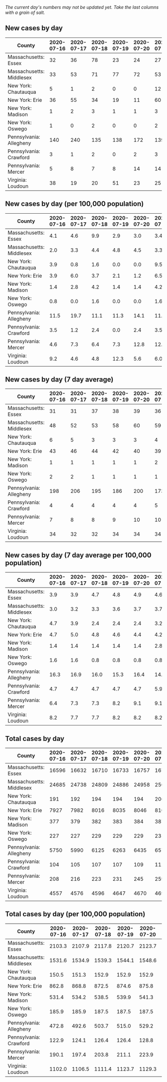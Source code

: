 _The current day's numbers may not be updated yet. Take the last columns with a grain of salt._
## New cases by day

| County | 2020-07-16 | 2020-07-17 | 2020-07-18 | 2020-07-19 | 2020-07-20 | 2020-07-21 | 2020-07-22 |
| --- | --- | --- | --- | --- | --- | --- | --- |
| Massachusetts: Essex | 32 | 36 | 78 | 23 | 24 | 27 |  |
| Massachusetts: Middlesex | 33 | 53 | 71 | 77 | 72 | 53 |  |
| New York: Chautauqua | 5 | 1 | 2 | 0 | 0 | 12 |  |
| New York: Erie | 36 | 55 | 34 | 19 | 11 | 60 |  |
| New York: Madison | 1 | 2 | 3 | 1 | 1 | 3 |  |
| New York: Oswego | 1 | 0 | 2 | 0 | 0 | 2 |  |
| Pennsylvania: Allegheny | 140 | 240 | 135 | 138 | 172 | 139 |  |
| Pennsylvania: Crawford | 3 | 1 | 2 | 0 | 2 | 3 |  |
| Pennsylvania: Mercer | 5 | 8 | 7 | 8 | 14 | 14 |  |
| Virginia: Loudoun | 38 | 19 | 20 | 51 | 23 | 25 |  |

## New cases by day (per 100,000 population)

| County | 2020-07-16 | 2020-07-17 | 2020-07-18 | 2020-07-19 | 2020-07-20 | 2020-07-21 | 2020-07-22 |
| --- | --- | --- | --- | --- | --- | --- | --- |
| Massachusetts: Essex | 4.1 | 4.6 | 9.9 | 2.9 | 3.0 | 3.4 |  |
| Massachusetts: Middlesex | 2.0 | 3.3 | 4.4 | 4.8 | 4.5 | 3.3 |  |
| New York: Chautauqua | 3.9 | 0.8 | 1.6 | 0.0 | 0.0 | 9.5 |  |
| New York: Erie | 3.9 | 6.0 | 3.7 | 2.1 | 1.2 | 6.5 |  |
| New York: Madison | 1.4 | 2.8 | 4.2 | 1.4 | 1.4 | 4.2 |  |
| New York: Oswego | 0.8 | 0.0 | 1.6 | 0.0 | 0.0 | 1.6 |  |
| Pennsylvania: Allegheny | 11.5 | 19.7 | 11.1 | 11.3 | 14.1 | 11.4 |  |
| Pennsylvania: Crawford | 3.5 | 1.2 | 2.4 | 0.0 | 2.4 | 3.5 |  |
| Pennsylvania: Mercer | 4.6 | 7.3 | 6.4 | 7.3 | 12.8 | 12.8 |  |
| Virginia: Loudoun | 9.2 | 4.6 | 4.8 | 12.3 | 5.6 | 6.0 |  |

## New cases by day (7 day average)

| County | 2020-07-16 | 2020-07-17 | 2020-07-18 | 2020-07-19 | 2020-07-20 | 2020-07-21 | 2020-07-22 |
| --- | --- | --- | --- | --- | --- | --- | --- |
| Massachusetts: Essex | 31 | 31 | 37 | 38 | 39 | 36 |  |
| Massachusetts: Middlesex | 48 | 52 | 53 | 58 | 60 | 59 |  |
| New York: Chautauqua | 6 | 5 | 3 | 3 | 3 | 4 |  |
| New York: Erie | 43 | 46 | 44 | 42 | 40 | 39 |  |
| New York: Madison | 1 | 1 | 1 | 1 | 1 | 2 |  |
| New York: Oswego | 2 | 2 | 1 | 1 | 1 | 1 |  |
| Pennsylvania: Allegheny | 198 | 206 | 195 | 186 | 200 | 173 |  |
| Pennsylvania: Crawford | 4 | 4 | 4 | 4 | 4 | 5 |  |
| Pennsylvania: Mercer | 7 | 8 | 8 | 9 | 10 | 10 |  |
| Virginia: Loudoun | 34 | 32 | 32 | 34 | 34 | 34 |  |

## New cases by day (7 day average per 100,000 population)

| County | 2020-07-16 | 2020-07-17 | 2020-07-18 | 2020-07-19 | 2020-07-20 | 2020-07-21 | 2020-07-22 |
| --- | --- | --- | --- | --- | --- | --- | --- |
| Massachusetts: Essex | 3.9 | 3.9 | 4.7 | 4.8 | 4.9 | 4.6 |  |
| Massachusetts: Middlesex | 3.0 | 3.2 | 3.3 | 3.6 | 3.7 | 3.7 |  |
| New York: Chautauqua | 4.7 | 3.9 | 2.4 | 2.4 | 2.4 | 3.2 |  |
| New York: Erie | 4.7 | 5.0 | 4.8 | 4.6 | 4.4 | 4.2 |  |
| New York: Madison | 1.4 | 1.4 | 1.4 | 1.4 | 1.4 | 2.8 |  |
| New York: Oswego | 1.6 | 1.6 | 0.8 | 0.8 | 0.8 | 0.8 |  |
| Pennsylvania: Allegheny | 16.3 | 16.9 | 16.0 | 15.3 | 16.4 | 14.2 |  |
| Pennsylvania: Crawford | 4.7 | 4.7 | 4.7 | 4.7 | 4.7 | 5.9 |  |
| Pennsylvania: Mercer | 6.4 | 7.3 | 7.3 | 8.2 | 9.1 | 9.1 |  |
| Virginia: Loudoun | 8.2 | 7.7 | 7.7 | 8.2 | 8.2 | 8.2 |  |

## Total cases by day

| County | 2020-07-16 | 2020-07-17 | 2020-07-18 | 2020-07-19 | 2020-07-20 | 2020-07-21 | 2020-07-22 |
| --- | --- | --- | --- | --- | --- | --- | --- |
| Massachusetts: Essex | 16596 | 16632 | 16710 | 16733 | 16757 | 16784 |  |
| Massachusetts: Middlesex | 24685 | 24738 | 24809 | 24886 | 24958 | 25011 |  |
| New York: Chautauqua | 191 | 192 | 194 | 194 | 194 | 206 |  |
| New York: Erie | 7927 | 7982 | 8016 | 8035 | 8046 | 8106 |  |
| New York: Madison | 377 | 379 | 382 | 383 | 384 | 387 |  |
| New York: Oswego | 227 | 227 | 229 | 229 | 229 | 231 |  |
| Pennsylvania: Allegheny | 5750 | 5990 | 6125 | 6263 | 6435 | 6574 |  |
| Pennsylvania: Crawford | 104 | 105 | 107 | 107 | 109 | 112 |  |
| Pennsylvania: Mercer | 208 | 216 | 223 | 231 | 245 | 259 |  |
| Virginia: Loudoun | 4557 | 4576 | 4596 | 4647 | 4670 | 4695 |  |

## Total cases by day (per 100,000 population)

| County | 2020-07-16 | 2020-07-17 | 2020-07-18 | 2020-07-19 | 2020-07-20 | 2020-07-21 | 2020-07-22 |
| --- | --- | --- | --- | --- | --- | --- | --- |
| Massachusetts: Essex | 2103.3 | 2107.9 | 2117.8 | 2120.7 | 2123.7 | 2127.2 |  |
| Massachusetts: Middlesex | 1531.6 | 1534.9 | 1539.3 | 1544.1 | 1548.6 | 1551.8 |  |
| New York: Chautauqua | 150.5 | 151.3 | 152.9 | 152.9 | 152.9 | 162.3 |  |
| New York: Erie | 862.8 | 868.8 | 872.5 | 874.6 | 875.8 | 882.3 |  |
| New York: Madison | 531.4 | 534.2 | 538.5 | 539.9 | 541.3 | 545.5 |  |
| New York: Oswego | 185.9 | 185.9 | 187.5 | 187.5 | 187.5 | 189.2 |  |
| Pennsylvania: Allegheny | 472.8 | 492.6 | 503.7 | 515.0 | 529.2 | 540.6 |  |
| Pennsylvania: Crawford | 122.9 | 124.1 | 126.4 | 126.4 | 128.8 | 132.3 |  |
| Pennsylvania: Mercer | 190.1 | 197.4 | 203.8 | 211.1 | 223.9 | 236.7 |  |
| Virginia: Loudoun | 1102.0 | 1106.5 | 1111.4 | 1123.7 | 1129.3 | 1135.3 |  |
